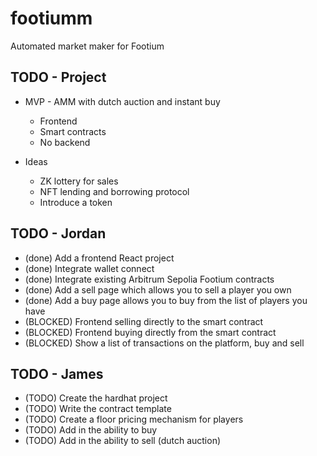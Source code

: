 # footiumm

Automated market maker for Footium

## TODO - Project

- MVP - AMM with dutch auction and instant buy
    - Frontend
    - Smart contracts
    - No backend

- Ideas
    - ZK lottery for sales
    - NFT lending and borrowing protocol
    - Introduce a token

## TODO - Jordan

- (done) Add a frontend React project
- (done) Integrate wallet connect
- (done) Integrate existing Arbitrum Sepolia Footium contracts
- (done) Add a sell page which allows you to sell a player you own
- (done) Add a buy page allows you to buy from the list of players you have
- (BLOCKED) Frontend selling directly to the smart contract
- (BLOCKED) Frontend buying directly from the smart contract
- (BLOCKED) Show a list of transactions on the platform, buy and sell

## TODO - James

- (TODO) Create the hardhat project
- (TODO) Write the contract template
- (TODO) Create a floor pricing mechanism for players
- (TODO) Add in the ability to buy
- (TODO) Add in the ability to sell (dutch auction)
